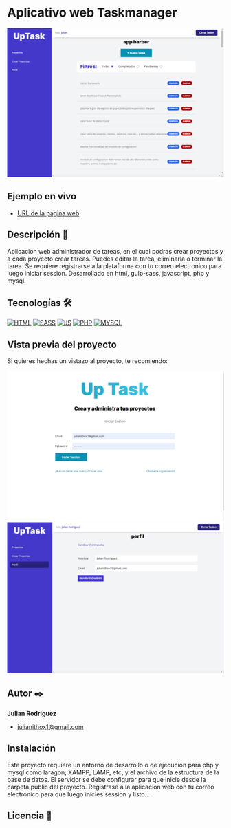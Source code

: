 # Aplicativo web Taskmanager
![Imagen del proyecto](https://github.com/JRodriguezx1/taskmanager/blob/master/public/build/img/app1.png?raw=true)

## Ejemplo en vivo
- [URL de la pagina web](http://taskmanager.domcloud.io/)

## Descripción 📑

Aplicacion web administrador de tareas, en el cual podras crear proyectos y a cada proyecto crear tareas. Puedes editar la tarea, eliminarla o terminar la tarea.
Se requiere registrarse a la plataforma con tu correo electronico para luego iniciar session. Desarrollado en html, gulp-sass, javascript, php y mysql.

## Tecnologías 🛠
<!-- Iconos sacados de: https://github.com/hendrasob/badges/blob/master/README.md y https://github.com/alexandresanlim/Badges4-README.md-Profile -->
[![HTML](https://img.shields.io/badge/HTML5-E34F26?style=for-the-badge&logo=html5&logoColor=white)](https://es.wikipedia.org/wiki/HTML5)
[![SASS](https://img.shields.io/badge/Sass-CC6699?style=for-the-badge&logo=sass&logoColor=white)](https://es.wikipedia.org/wiki/SASS)
[![JS](https://img.shields.io/badge/JavaScript-F7DF1E?style=for-the-badge&logo=javascript&logoColor=black)](https://es.wikipedia.org/wiki/JavaScript)
[![PHP](https://img.shields.io/badge/PHP-777BB4?style=for-the-badge&logo=php&logoColor=white)](https://es.wikipedia.org/wiki/PHP)
[![MYSQL](https://img.shields.io/badge/MySQL-005C84?style=for-the-badge&logo=mysql&logoColor=white)](https://es.wikipedia.org/wiki/MySQL)

## Vista previa del proyecto
Si quieres hechas un vistazo al proyecto, te recomiendo:

![Captura del proyecto](https://github.com/JRodriguezx1/taskmanager/blob/master/public/build/img/app2.png?raw=true)
![Captura del proyecto](https://github.com/JRodriguezx1/taskmanager/blob/master/public/build/img/app3.png?raw=true)


## Autor ✒️
**Julian Rodriguez**

* [julianithox1@gmail.com](mailto:julianithox1@gmail.com)
<!--* [LinkedIn](https://www.linkedin.com/in/tu-url-de-linkedin/)
* [Behance](https://www.behance.net/tu-url-de-behance)
* [Dribble](https://www.dribble.com/tu-url-de-dribble)
* [Porfolio web](https://tu-dominio.com/)-->

## Instalación 
Este proyecto requiere un entorno de desarrollo o de ejecucion para php y mysql como laragon, XAMPP, LAMP, etc, y el archivo de la estructura de la base de datos.
El servidor se debe configurar para que inicie desde la carpeta public del proyecto. Registrase a la aplicacion web con tu correo electronico para que luego inicies session
y listo...
  
## Licencia 📄
